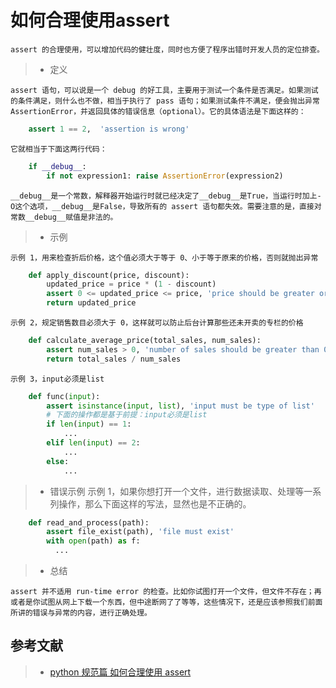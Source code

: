# 如何合理使用assert
    assert 的合理使用，可以增加代码的健壮度，同时也方便了程序出错时开发人员的定位排查。

> * 定义
    
    assert 语句，可以说是一个 debug 的好工具，主要用于测试一个条件是否满足。如果测试的条件满足，则什么也不做，相当于执行了 pass 语句；如果测试条件不满足，便会抛出异常 AssertionError，并返回具体的错误信息（optional）。它的具体语法是下面这样的：

```python
    assert 1 == 2,  'assertion is wrong'
```    

    它就相当于下面这两行代码：

```python
    if __debug__:
        if not expression1: raise AssertionError(expression2)
```    
    __debug__是一个常数，解释器开始运行时就已经决定了__debug__是True，当运行时加上-O这个选项，__debug__是False，导致所有的 assert 语句都失效。需要注意的是，直接对常数__debug__赋值是非法的。

> * 示例
    
    示例 1，用来检查折后价格，这个值必须大于等于 0、小于等于原来的价格，否则就抛出异常
```python
    def apply_discount(price, discount):
        updated_price = price * (1 - discount)
        assert 0 <= updated_price <= price, 'price should be greater or equal to 0 and less or equal to original price'
        return updated_price
```

    示例 2，规定销售数目必须大于 0，这样就可以防止后台计算那些还未开卖的专栏的价格
```python
    def calculate_average_price(total_sales, num_sales):
        assert num_sales > 0, 'number of sales should be greater than 0'
        return total_sales / num_sales
```
    示例 3，input必须是list
```python
    def func(input):
        assert isinstance(input, list), 'input must be type of list'
        # 下面的操作都是基于前提：input必须是list
        if len(input) == 1:
            ...
        elif len(input) == 2:
            ...
        else:
            ... 
```

> * 错误示例
    示例 1，如果你想打开一个文件，进行数据读取、处理等一系列操作，那么下面这样的写法，显然也是不正确的。
```python    
    def read_and_process(path):
        assert file_exist(path), 'file must exist'
        with open(path) as f:
          ...
```

> * 总结
    
    assert 并不适用 run-time error 的检查。比如你试图打开一个文件，但文件不存在；再或者是你试图从网上下载一个东西，但中途断网了了等等，这些情况下，还是应该参照我们前面所讲的错误与异常的内容，进行正确处理。
    
    
## 参考文献

> * [python 规范篇 如何合理使用 assert](https://www.cnblogs.com/hiyang/p/12634744.html)